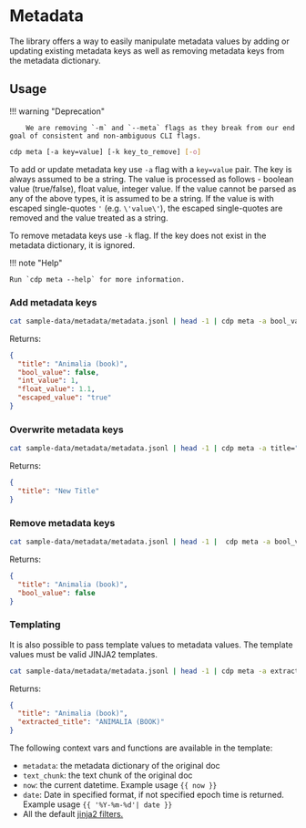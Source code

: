 # Metadata

The library offers a way to easily manipulate metadata values by adding or updating existing metadata keys as well as
removing metadata keys from the metadata dictionary.

## Usage

!!! warning "Deprecation"

        We are removing `-m` and `--meta` flags as they break from our end goal of consistent and non-ambiguous CLI flags.

```bash
cdp meta [-a key=value] [-k key_to_remove] [-o]
```

To add or update metadata key use `-a` flag with a `key=value` pair. The key is always assumed to be a string. The
value is processed as follows - boolean value (true/false), float value, integer value. If the value
cannot be parsed as any of the above types, it is assumed to be a string. If the value is with escaped
single-quotes `'` (e.g. `\'value\'`), the escaped single-quotes are removed and the value treated as a string.

To remove metadata keys use `-k` flag. If the key does not exist in the metadata dictionary, it is ignored.

!!! note "Help"

    Run `cdp meta --help` for more information.

### Add metadata keys

```bash
cat sample-data/metadata/metadata.jsonl | head -1 | cdp meta -a bool_value=false -a int_value=1 -a float_value=1.1 -a escaped_value=\'true\' | jq .metadata
```

Returns:

```json
{
  "title": "Animalia (book)",
  "bool_value": false,
  "int_value": 1,
  "float_value": 1.1,
  "escaped_value": "true"
}
```

### Overwrite metadata keys

```bash
cat sample-data/metadata/metadata.jsonl | head -1 | cdp meta -a title="New Title" -o | jq .metadata
```

Returns:

```json
{
  "title": "New Title"
}
```

### Remove metadata keys

```bash
cat sample-data/metadata/metadata.jsonl | head -1 |  cdp meta -a bool_value=false -a int_value=1 | cdp meta -k int_value | jq .metadata
```

Returns:

```json
{
  "title": "Animalia (book)",
  "bool_value": false
}
```

### Templating

It is also possible to pass template values to metadata values. The template values must be valid JINJA2 templates.

```bash
cat sample-data/metadata/metadata.jsonl | head -1 | cdp meta -a extracted_title="{{ metadata.title | upper}}" | jq .metadata
```

Returns:

```json
{
  "title": "Animalia (book)",
  "extracted_title": "ANIMALIA (BOOK)"
}
```

The following context vars and functions are available in the template:

- `metadata`: the metadata dictionary of the original doc
- `text_chunk`: the text chunk of the original doc
- `now`: the current datetime. Example usage `{{ now }}`
- `date`: Date in specified format, if not specified epoch time is returned. Example usage `{{ '%Y-%m-%d'| date }}`
- All the default [jinja2 filters.](https://jinja.palletsprojects.com/en/3.1.x/templates/#list-of-builtin-filters)

